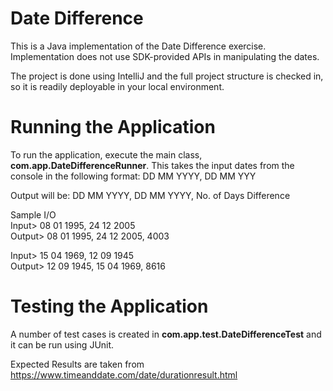 # Date Difference

This is a Java implementation of the Date Difference exercise. Implementation does not use SDK-provided APIs in manipulating the dates.

The project is done using IntelliJ and the full project structure is checked in, so it is readily deployable in your local environment.

# Running the Application
To run the application, execute the main class, <b>com.app.DateDifferenceRunner</b>. This takes the input dates from the console in the following format: DD MM YYYY, DD MM YYY

Output will be: DD MM YYYY, DD MM YYYY, No. of Days Difference

Sample I/O <br>
Input> 08 01 1995, 24 12 2005 <br>
Output> 08 01 1995, 24 12 2005, 4003 <br>

Input> 15 04 1969, 12 09 1945<br>
Output> 12 09 1945, 15 04 1969, 8616<br>

# Testing the Application   
A number of test cases is created in <b>com.app.test.DateDifferenceTest</b> and it can be run using JUnit. 

Expected Results are taken from https://www.timeanddate.com/date/durationresult.html
